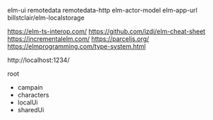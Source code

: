 elm-ui
remotedata
remotedata-http
elm-actor-model
elm-app-url
billstclair/elm-localstorage

https://elm-ts-interop.com/
https://github.com/izdi/elm-cheat-sheet
https://incrementalelm.com/
https://parceljs.org/
https://elmprogramming.com/type-system.html

http://localhost:1234/

 root
 - campain
 - characters
 - localUi
 - sharedUi
